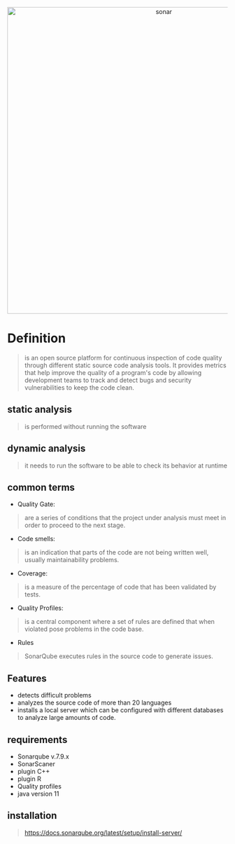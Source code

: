<div>
<p style = 'text-align:center;'>
<img src="https://www.sonarqube.org/assets/logo-31ad3115b1b4b120f3d1efd63e6b13ac9f1f89437f0cf6881cc4d8b5603a52b4.svg" alt="sonar" width="700px">
</p>
</div>

# Definition

>is an open source platform for continuous inspection of code quality through different static source code analysis tools. It provides metrics that help improve the quality of a program's code by allowing development teams to track and detect bugs and security vulnerabilities to keep the code clean.

## static analysis
> is performed without running the software
## dynamic analysis
> it needs to run the software to be able to check its behavior at runtime



## common terms
* Quality Gate: 
> are a series of conditions that the project under analysis must meet in order to proceed to the next stage.
* Code smells: 
>is an indication that parts of the code are not being written well, usually maintainability problems.
* Coverage:
> is a measure of the percentage of code that has been validated by tests.
* Quality Profiles: 
>is a central component where a set of rules are defined that when violated pose problems in the code base.
* Rules 
>SonarQube executes rules in the source code to generate issues.

## Features
* detects difficult problems
* analyzes the source code of more than 20 languages
* installs a local server which can be configured with different databases to analyze large amounts of code.

## requirements
* Sonarqube v.7.9.x
* SonarScaner
* plugin C++
* plugin R
* Quality profiles
* java version 11

## installation

>https://docs.sonarqube.org/latest/setup/install-server/
